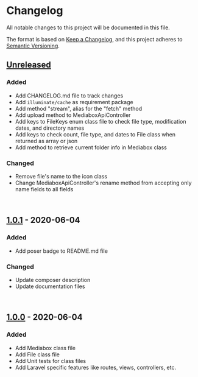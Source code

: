 # Changelog

All notable changes to this project will be documented in this file.

The format is based on [Keep a Changelog](https://keepachangelog.com/en/1.0.0/),
and this project adheres to [Semantic Versioning](https://semver.org/spec/v2.0.0.html).

## [Unreleased]
### Added
- Add CHANGELOG.md file to track changes
- Add `illuminate/cache` as requirement package
- Add method "stream", alias for the "fetch" method
- Add upload method to MediaboxApiController
- Add keys to FileKeys enum class file to check file type, modification dates, and directory names
- Add keys to check count, file type, and dates to File class when returned as array or json
- Add method to retrieve current folder info in Mediabox class
### Changed
- Remove file's name to the icon class
- Change MediaboxApiController's rename method from accepting only name fields to all fields

<br>

## [1.0.1] - 2020-06-04
### Added
- Add poser badge to README.md file
### Changed
- Update composer description
- Update documentation files

<br>

## [1.0.0] - 2020-06-04
### Added
- Add Mediabox class file
- Add File class file
- Add Unit tests for class files
- Add Laravel specific features like routes, views, controllers, etc.

<br>

[Unreleased]: https://github.com/codrasil/mediabox/compare/v1.0.1...HEAD
[1.0.1]: https://github.com/codrasil/mediabox/compare/v1.0.0...v1.0.1
[1.0.0]: https://github.com/codrasil/mediabox/releases/tag/v1.0.0
